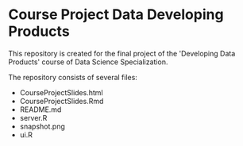 # Course Project Data Developing Products

This repository is created for the final project of the 'Developing Data Products' course of Data Science Specialization. 

The repository consists of several files:

- CourseProjectSlides.html
- CourseProjectSlides.Rmd
- README.md
- server.R
- snapshot.png
- ui.R
